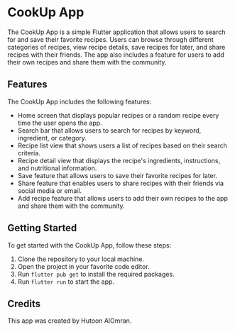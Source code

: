 # CookUp App

The CookUp App is a simple Flutter application that allows users to search for and save their favorite recipes. Users can browse through different categories of recipes, view recipe details, save recipes for later, and share recipes with their friends. The app also includes a feature for users to add their own recipes and share them with the community.

## Features

The CookUp App includes the following features:

- Home screen that displays popular recipes or a random recipe every time the user opens the app.
- Search bar that allows users to search for recipes by keyword, ingredient, or category.
- Recipe list view that shows users a list of recipes based on their search criteria.
- Recipe detail view that displays the recipe's ingredients, instructions, and nutritional information.
- Save feature that allows users to save their favorite recipes for later.
- Share feature that enables users to share recipes with their friends via social media or email.
- Add recipe feature that allows users to add their own recipes to the app and share them with the community.

## Getting Started

To get started with the CookUp App, follow these steps:

1. Clone the repository to your local machine.
2. Open the project in your favorite code editor.
3. Run `flutter pub get` to install the required packages.
4. Run `flutter run` to start the app.

## Credits

This app was created by Hutoon AlOmran. 


